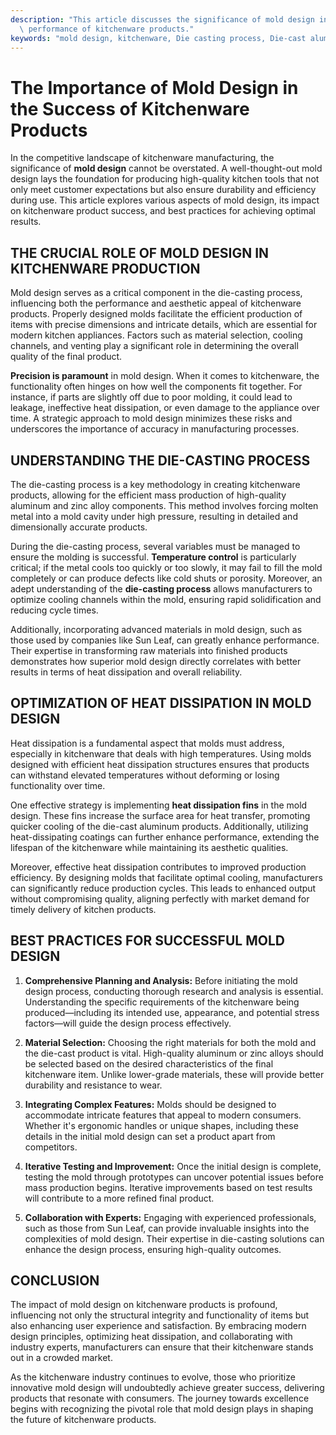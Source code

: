 ```yaml
---
description: "This article discusses the significance of mold design in enhancing the quality and\
  \ performance of kitchenware products."
keywords: "mold design, kitchenware, Die casting process, Die-cast aluminum"
---
```

# The Importance of Mold Design in the Success of Kitchenware Products

In the competitive landscape of kitchenware manufacturing, the significance of **mold design** cannot be overstated. A well-thought-out mold design lays the foundation for producing high-quality kitchen tools that not only meet customer expectations but also ensure durability and efficiency during use. This article explores various aspects of mold design, its impact on kitchenware product success, and best practices for achieving optimal results.

## THE CRUCIAL ROLE OF MOLD DESIGN IN KITCHENWARE PRODUCTION

Mold design serves as a critical component in the die-casting process, influencing both the performance and aesthetic appeal of kitchenware products. Properly designed molds facilitate the efficient production of items with precise dimensions and intricate details, which are essential for modern kitchen appliances. Factors such as material selection, cooling channels, and venting play a significant role in determining the overall quality of the final product.

**Precision is paramount** in mold design. When it comes to kitchenware, the functionality often hinges on how well the components fit together. For instance, if parts are slightly off due to poor molding, it could lead to leakage, ineffective heat dissipation, or even damage to the appliance over time. A strategic approach to mold design minimizes these risks and underscores the importance of accuracy in manufacturing processes.

## UNDERSTANDING THE DIE-CASTING PROCESS

The die-casting process is a key methodology in creating kitchenware products, allowing for the efficient mass production of high-quality aluminum and zinc alloy components. This method involves forcing molten metal into a mold cavity under high pressure, resulting in detailed and dimensionally accurate products.

During the die-casting process, several variables must be managed to ensure the molding is successful. **Temperature control** is particularly critical; if the metal cools too quickly or too slowly, it may fail to fill the mold completely or can produce defects like cold shuts or porosity. Moreover, an adept understanding of the **die-casting process** allows manufacturers to optimize cooling channels within the mold, ensuring rapid solidification and reducing cycle times.

Additionally, incorporating advanced materials in mold design, such as those used by companies like Sun Leaf, can greatly enhance performance. Their expertise in transforming raw materials into finished products demonstrates how superior mold design directly correlates with better results in terms of heat dissipation and overall reliability.

## OPTIMIZATION OF HEAT DISSIPATION IN MOLD DESIGN

Heat dissipation is a fundamental aspect that molds must address, especially in kitchenware that deals with high temperatures. Using molds designed with efficient heat dissipation structures ensures that products can withstand elevated temperatures without deforming or losing functionality over time.

One effective strategy is implementing **heat dissipation fins** in the mold design. These fins increase the surface area for heat transfer, promoting quicker cooling of the die-cast aluminum products. Additionally, utilizing heat-dissipating coatings can further enhance performance, extending the lifespan of the kitchenware while maintaining its aesthetic qualities.

Moreover, effective heat dissipation contributes to improved production efficiency. By designing molds that facilitate optimal cooling, manufacturers can significantly reduce production cycles. This leads to enhanced output without compromising quality, aligning perfectly with market demand for timely delivery of kitchen products.

## BEST PRACTICES FOR SUCCESSFUL MOLD DESIGN

1. **Comprehensive Planning and Analysis:** Before initiating the mold design process, conducting thorough research and analysis is essential. Understanding the specific requirements of the kitchenware being produced—including its intended use, appearance, and potential stress factors—will guide the design process effectively.

2. **Material Selection:** Choosing the right materials for both the mold and the die-cast product is vital. High-quality aluminum or zinc alloys should be selected based on the desired characteristics of the final kitchenware item. Unlike lower-grade materials, these will provide better durability and resistance to wear.

3. **Integrating Complex Features:** Molds should be designed to accommodate intricate features that appeal to modern consumers. Whether it's ergonomic handles or unique shapes, including these details in the initial mold design can set a product apart from competitors.

4. **Iterative Testing and Improvement:** Once the initial design is complete, testing the mold through prototypes can uncover potential issues before mass production begins. Iterative improvements based on test results will contribute to a more refined final product.

5. **Collaboration with Experts:** Engaging with experienced professionals, such as those from Sun Leaf, can provide invaluable insights into the complexities of mold design. Their expertise in die-casting solutions can enhance the design process, ensuring high-quality outcomes.

## CONCLUSION

The impact of mold design on kitchenware products is profound, influencing not only the structural integrity and functionality of items but also enhancing user experience and satisfaction. By embracing modern design principles, optimizing heat dissipation, and collaborating with industry experts, manufacturers can ensure that their kitchenware stands out in a crowded market.

As the kitchenware industry continues to evolve, those who prioritize innovative mold design will undoubtedly achieve greater success, delivering products that resonate with consumers. The journey towards excellence begins with recognizing the pivotal role that mold design plays in shaping the future of kitchenware products.
